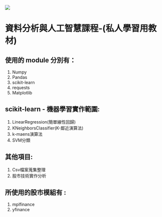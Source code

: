 <img src="https://img.shields.io/badge/%E6%A9%9F%E5%99%A8%E5%AD%B8%E7%BF%92-Python-blue">

# 資料分析與人工智慧課程-(私人學習用教材)

## 使用的 module 分別有：
1. Numpy
2. Pandas
3. scikit-learn
4. requests
5. Matplotlib

## scikit-learn - 機器學習實作範圍:
1. LinearRegression(簡單線性回歸)
2. KNeighborsClassifier(K-鄰近演算法)
3. k-maens演算法
4. SVM分類

## 其他項目:
1. Csv檔案蒐集整理
2. 股市技術實作分析

## 所使用的股市模組有 :
1. mplfinance
2. yfinance

